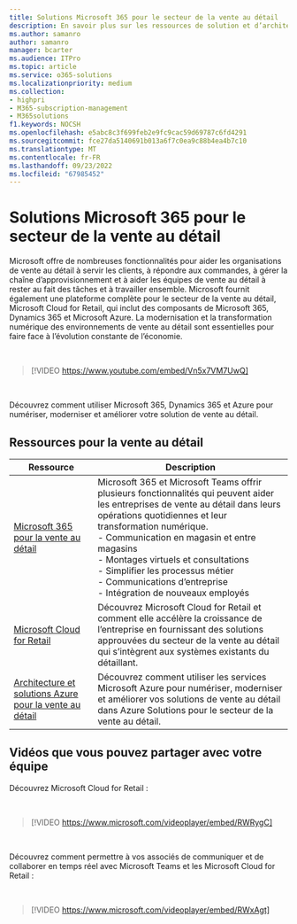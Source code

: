 ```yaml
---
title: Solutions Microsoft 365 pour le secteur de la vente au détail
description: En savoir plus sur les ressources de solution et d’architecture pour le secteur de la vente au détail à l’aide de Microsoft 365
ms.author: samanro
author: samanro
manager: bcarter
ms.audience: ITPro
ms.topic: article
ms.service: o365-solutions
ms.localizationpriority: medium
ms.collection:
- highpri
- M365-subscription-management
- M365solutions
f1.keywords: NOCSH
ms.openlocfilehash: e5abc8c3f699feb2e9fc9cac59d69787c6fd4291
ms.sourcegitcommit: fce27da5140691b013a6f7c0ea9c88b4ea4b7c10
ms.translationtype: MT
ms.contentlocale: fr-FR
ms.lasthandoff: 09/23/2022
ms.locfileid: "67985452"
---
```

# <a name="microsoft-365-solutions-for-the-retail-industry"></a>Solutions Microsoft 365 pour le secteur de la vente au détail

Microsoft offre de nombreuses fonctionnalités pour aider les organisations de vente au détail à servir les clients, à répondre aux commandes, à gérer la chaîne d’approvisionnement et à aider les équipes de vente au détail à rester au fait des tâches et à travailler ensemble. Microsoft fournit également une plateforme complète pour le secteur de la vente au détail, Microsoft Cloud for Retail, qui inclut des composants de Microsoft 365, Dynamics 365 et Microsoft Azure. La modernisation et la transformation numérique des environnements de vente au détail sont essentielles pour faire face à l’évolution constante de l’économie.

<br>

> [!VIDEO https://www.youtube.com/embed/Vn5x7VM7UwQ]

<br>

Découvrez comment utiliser Microsoft 365, Dynamics 365 et Azure pour numériser, moderniser et améliorer votre solution de vente au détail.

## <a name="resources-for-retail"></a>Ressources pour la vente au détail

|Ressource |Description  |
|---------|---------|
|[Microsoft 365 pour la vente au détail](../frontline/teams-for-retail-landing-page.md)    |  Microsoft 365 et Microsoft Teams offrir plusieurs fonctionnalités qui peuvent aider les entreprises de vente au détail dans leurs opérations quotidiennes et leur transformation numérique. <br>- Communication en magasin et entre magasins <br>- Montages virtuels et consultations <br>- Simplifier les processus métier <br>- Communications d’entreprise <br>- Intégration de nouveaux employés    |
|[Microsoft Cloud for Retail](/industry/retail/overview)  | Découvrez Microsoft Cloud for Retail et comment elle accélère la croissance de l’entreprise en fournissant des solutions approuvées du secteur de la vente au détail qui s’intègrent aux systèmes existants du détaillant.     |
|[Architecture et solutions Azure pour la vente au détail](/azure/architecture/industries/retail)| Découvrez comment utiliser les services Microsoft Azure pour numériser, moderniser et améliorer vos solutions de vente au détail dans Azure Solutions pour le secteur de la vente au détail. |

## <a name="videos-you-can-share-with-your-team"></a>Vidéos que vous pouvez partager avec votre équipe

Découvrez Microsoft Cloud for Retail :

<br>

> [!VIDEO https://www.microsoft.com/videoplayer/embed/RWRygC]

<br>

Découvrez comment permettre à vos associés de communiquer et de collaborer en temps réel avec Microsoft Teams et les Microsoft Cloud for Retail :

<br>

> [!VIDEO https://www.microsoft.com/videoplayer/embed/RWxAgt]

<br>